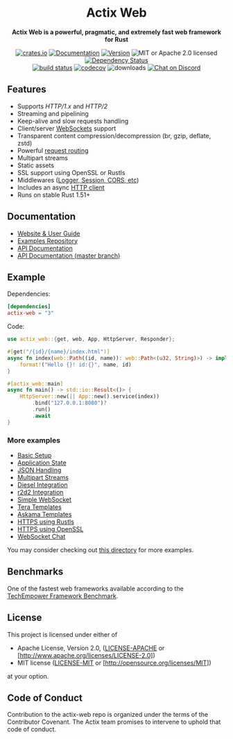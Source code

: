 <div align="center">
  <h1>Actix Web</h1>
  <p>
    <strong>Actix Web is a powerful, pragmatic, and extremely fast web framework for Rust</strong>
  </p>
  <p>

[![crates.io](https://img.shields.io/crates/v/actix-web?label=latest)](https://crates.io/crates/actix-web)
[![Documentation](https://docs.rs/actix-web/badge.svg?version=4.0.0-beta.9)](https://docs.rs/actix-web/4.0.0-beta.9)
[![Version](https://img.shields.io/badge/rustc-1.51+-ab6000.svg)](https://blog.rust-lang.org/2020/03/12/Rust-1.51.html)
![MIT or Apache 2.0 licensed](https://img.shields.io/crates/l/actix-web.svg)
[![Dependency Status](https://deps.rs/crate/actix-web/4.0.0-beta.9/status.svg)](https://deps.rs/crate/actix-web/4.0.0-beta.9)
<br />
[![build status](https://github.com/actix/actix-web/workflows/CI%20%28Linux%29/badge.svg?branch=master&event=push)](https://github.com/actix/actix-web/actions)
[![codecov](https://codecov.io/gh/actix/actix-web/branch/master/graph/badge.svg)](https://codecov.io/gh/actix/actix-web) 
![downloads](https://img.shields.io/crates/d/actix-web.svg)
[![Chat on Discord](https://img.shields.io/discord/771444961383153695?label=chat&logo=discord)](https://discord.gg/NWpN5mmg3x)

  </p>
</div>

## Features

* Supports *HTTP/1.x* and *HTTP/2*
* Streaming and pipelining
* Keep-alive and slow requests handling
* Client/server [WebSockets](https://actix.rs/docs/websockets/) support
* Transparent content compression/decompression (br, gzip, deflate, zstd)
* Powerful [request routing](https://actix.rs/docs/url-dispatch/)
* Multipart streams
* Static assets
* SSL support using OpenSSL or Rustls
* Middlewares ([Logger, Session, CORS, etc](https://actix.rs/docs/middleware/))
* Includes an async [HTTP client](https://docs.rs/awc/)
* Runs on stable Rust 1.51+

## Documentation

* [Website & User Guide](https://actix.rs)
* [Examples Repository](https://github.com/actix/examples)
* [API Documentation](https://docs.rs/actix-web)
* [API Documentation (master branch)](https://actix.rs/actix-web/actix_web)

## Example

Dependencies:

```toml
[dependencies]
actix-web = "3"
```

Code:

```rust
use actix_web::{get, web, App, HttpServer, Responder};

#[get("/{id}/{name}/index.html")]
async fn index(web::Path((id, name)): web::Path<(u32, String)>) -> impl Responder {
    format!("Hello {}! id:{}", name, id)
}

#[actix_web::main]
async fn main() -> std::io::Result<()> {
    HttpServer::new(|| App::new().service(index))
        .bind("127.0.0.1:8080")?
        .run()
        .await
}
```

### More examples

* [Basic Setup](https://github.com/actix/examples/tree/master/basics/basics/)
* [Application State](https://github.com/actix/examples/tree/master/basics/state/)
* [JSON Handling](https://github.com/actix/examples/tree/master/json/json/)
* [Multipart Streams](https://github.com/actix/examples/tree/master/forms/multipart/)
* [Diesel Integration](https://github.com/actix/examples/tree/master/database_interactions/diesel/)
* [r2d2 Integration](https://github.com/actix/examples/tree/master/database_interactions/r2d2/)
* [Simple WebSocket](https://github.com/actix/examples/tree/master/websockets/websocket/)
* [Tera Templates](https://github.com/actix/examples/tree/master/template_engines/tera/)
* [Askama Templates](https://github.com/actix/examples/tree/master/template_engines/askama/)
* [HTTPS using Rustls](https://github.com/actix/examples/tree/master/security/rustls/)
* [HTTPS using OpenSSL](https://github.com/actix/examples/tree/master/security/openssl/)
* [WebSocket Chat](https://github.com/actix/examples/tree/master/websockets/chat/)

You may consider checking out
[this directory](https://github.com/actix/examples/tree/master/) for more examples.

## Benchmarks

One of the fastest web frameworks available according to the
[TechEmpower Framework Benchmark](https://www.techempower.com/benchmarks/#section=data-r20&test=composite).

## License

This project is licensed under either of

* Apache License, Version 2.0, ([LICENSE-APACHE](LICENSE-APACHE) or
  [http://www.apache.org/licenses/LICENSE-2.0])
* MIT license ([LICENSE-MIT](LICENSE-MIT) or
  [http://opensource.org/licenses/MIT])

at your option.

## Code of Conduct

Contribution to the actix-web repo is organized under the terms of the Contributor Covenant.
The Actix team promises to intervene to uphold that code of conduct.

